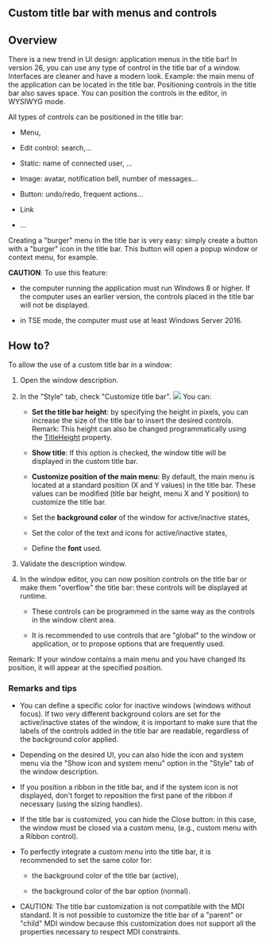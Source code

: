 
## Custom title bar with menus and controls
			

<a name="NOTE1"></a>
<a name="NOTE1_1"></a>


## Overview
<a name="overview_ELTTEXTE000148"></a>
There is a new trend in UI design: application menus in the title bar! 
In version 26, you can use any type of control in the title bar of a window. 
Interfaces are cleaner and have a modern look. Example: the main menu of the application can be located in the title bar. 
Positioning controls in the title bar also saves space. 
You can position the controls in the editor, in WYSIWYG mode. 


All types of controls can be positioned in the title bar: 

- Menu, 

- Edit control: search,... 

- Static: name of connected user, ... 

- Image: avatar, notification bell, number of messages... 

- Button: undo/redo, frequent actions... 

- Link 

- ... 




Creating a "burger" menu in the title bar is very easy: simply create a button with a "burger" icon in the title bar. This button will open a popup window or context menu, for example.

**CAUTION**: To use this feature: 

- the computer running the application must run Windows 8 or higher. If the computer uses an earlier version, the controls placed in the title bar will not be displayed.

- in TSE mode, the computer must use at least Windows Server 2016. 




<a name="NOTE2"></a>
<a name="NOTE2_1"></a>


## How to?
<a name="how_ELTTEXTE000172"></a>
To allow the use of a custom title bar in a window: 

1. Open the window description. 

2. In the "Style" tab, check "Customize title bar". 
![](https://doc.pcsoft.fr/en-US/images/image.awp?langid=3&name=Barre_titre_personnalis%E9e%20-%20HC%20N%B0001.gif&type=thumb)
You can: 

	- **Set the title bar height**: by specifying the height in pixels, you can increase the size of the title bar to insert the desired controls. 
			Remark: This height can also be changed programmatically using the [TitleHeight](../Proprietes/1000021058.md) property.

	- **Show title**: If this option is checked, the window title will be displayed in the custom title bar.

	- **Customize position of the main menu**: By default, the main menu is located at a standard position (X and Y values) in the title bar. These values can be modified (title bar height, menu X and Y position) to customize the title bar.

	- Set the **background color** of the window for active/inactive states, 

	- Set the color of the text and icons for active/inactive states,

	- Define the **font** used. 




3. Validate the description window. 

4. In the window editor, you can now position controls on the title bar or make them "overflow" the title bar: these controls will be displayed at runtime. 

	- These controls can be programmed in the same way as the controls in the window client area.

	- It is recommended to use controls that are "global" to the window or application, or to propose options that are frequently used.







Remark: If your window contains a main menu and you have changed its position, it will appear at the specified position. 


### Remarks and tips
<a name="remarks_and_tips_ELTPARAGRAPHE000085"></a>

- You can define a specific color for inactive windows (windows without focus). If two very different background colors are set for the active/inactive states of the window, it is important to make sure that the labels of the controls added in the title bar are readable, regardless of the background color applied.

- Depending on the desired UI, you can also hide the icon and system menu via the "Show icon and system menu" option in the "Style" tab of the window description. 

- If you position a ribbon in the title bar, and if the system icon is not displayed, don't forget to reposition the first pane of the ribbon if necessary (using the sizing handles). 

- If the title bar is customized, you can hide the Close button: in this case, the window must be closed via a custom menu, (e.g., custom menu with a Ribbon control). 

- To perfectly integrate a custom menu into the title bar, it is recommended to set the same color for:

	- the background color of the title bar (active),

	- the background color of the bar option (normal).




- CAUTION: The title bar customization is not compatible with the MDI standard. It is not possible to customize the title bar of a "parent" or "child" MDI window because this customization does not support all the properties necessary to respect MDI constraints.





